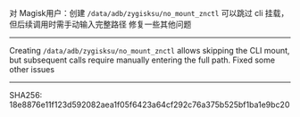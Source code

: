 对 Magisk用户：创建 `/data/adb/zygisksu/no_mount_znctl` 可以跳过 cli 挂载，但后续调用时需手动输入完整路径
修复一些其他问题

---

Creating `/data/adb/zygisksu/no_mount_znctl` allows skipping the CLI mount, but subsequent calls require manually entering the full path.
Fixed some other issues

---

SHA256: 18e8876e11f123d592082aea1f05f6423a64cf292c76a375b525bf1ba1e9bc20